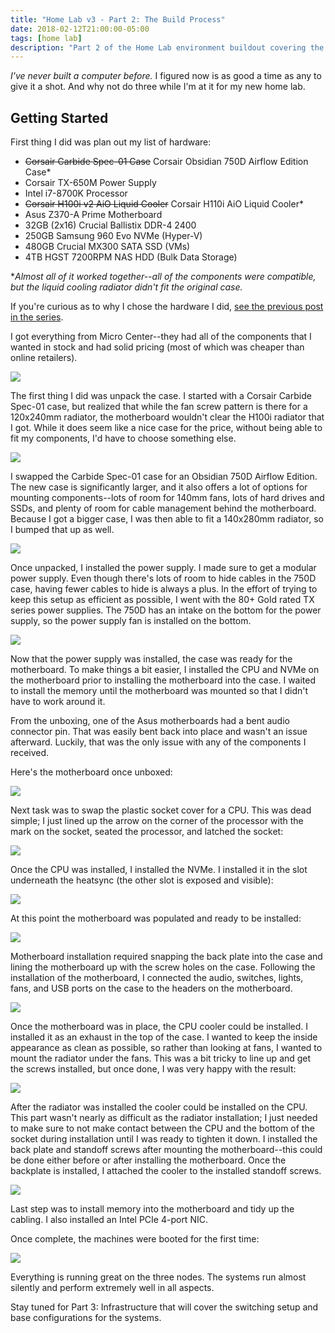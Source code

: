 ```yaml
---
title: "Home Lab v3 - Part 2: The Build Process"
date: 2018-02-12T21:00:00-05:00
tags: [home lab]
description: "Part 2 of the Home Lab environment buildout covering the build process for the compute nodes."
---
```


_I've never built a computer before._ I figured now is as good a time as any to give it a shot.  And why not do three while I'm at it for my new home lab.

## Getting Started ##

First thing I did was plan out my list of hardware:

* ~~Corsair Carbide Spec-01 Case~~ Corsair Obsidian 750D Airflow Edition Case*
* Corsair TX-650M Power Supply
* Intel i7-8700K Processor
* ~~Corsair H100i v2 AiO Liquid Cooler~~ Corsair H110i AiO Liquid Cooler*
* Asus Z370-A Prime Motherboard
* 32GB (2x16) Crucial Ballistix DDR-4 2400
* 250GB Samsung 960 Evo NVMe (Hyper-V)
* 480GB Crucial MX300 SATA SSD (VMs)
* 4TB HGST 7200RPM NAS HDD (Bulk Data Storage)

\*_Almost all of it worked together--all of the components were compatible, but the liquid cooling radiator didn't fit the original case._

If you're curious as to why I chose the hardware I did, [see the previous post in the series](/posts/2018/home-lab-hardware/).

I got everything from Micro Center--they had all of the components that I wanted in stock and had solid pricing (most of which was cheaper than online retailers).

<a href="/img/posts/2018/home-lab-build/everything.jpg" class="magnific-popup" title="All of the components">
    <img src="/img/posts/2018/home-lab-build/everything.jpg">
</a>

The first thing I did was unpack the case.  I started with a Corsair Carbide Spec-01 case, but realized that while the fan screw pattern is there for a 120x240mm radiator, the motherboard wouldn't clear the H100i radiator that I got.  While it does seem like a nice case for the price, without being able to fit my components, I'd have to choose something else.

<a href="/img/posts/2018/home-lab-build/carbide-spec-01.jpg" class="magnific-popup" title="Corsair Carbide Spec-01">
    <img src="/img/posts/2018/home-lab-build/carbide-spec-01.jpg">
</a>

I swapped the Carbide Spec-01 case for an Obsidian 750D Airflow Edition.  The new case is significantly larger, and it also offers a lot of options for mounting components--lots of room for 140mm fans, lots of hard drives and SSDs, and plenty of room for cable management behind the motherboard.  Because I got a bigger case, I was then able to fit a 140x280mm radiator, so I bumped that up as well.

<a href="/img/posts/2018/home-lab-build/750d.jpg" class="magnific-popup" title="Corsair Obsidian 750D Airflow Edition">
    <img src="/img/posts/2018/home-lab-build/750d.jpg">
</a>

Once unpacked, I installed the power supply.  I made sure to get a modular power supply.  Even though there's lots of room to hide cables in the 750D case, having fewer cables to hide is always a plus.  In the effort of trying to keep this setup as efficient as possible, I went with the 80+ Gold rated TX series power supplies.  The 750D has an intake on the bottom for the power supply, so the power supply fan is installed on the bottom.

<a href="/img/posts/2018/home-lab-build/power-supply.jpg" class="magnific-popup" title="Power Supply Installed">
    <img src="/img/posts/2018/home-lab-build/power-supply.jpg">
</a>

Now that the power supply was installed, the case was ready for the motherboard.  To make things a bit easier, I installed the CPU and NVMe on the motherboard prior to installing the motherboard into the case.  I waited to install the memory until the motherboard was mounted so that I didn't have to work around it.

From the unboxing, one of the Asus motherboards had a bent audio connector pin.  That was easily bent back into place and wasn't an issue afterward.  Luckily, that was the only issue with any of the components I received.

Here's the motherboard once unboxed:

<a href="/img/posts/2018/home-lab-build/motherboard.jpg" class="magnific-popup" title="Unboxed Motherboard">
    <img src="/img/posts/2018/home-lab-build/motherboard.jpg">
</a>

Next task was to swap the plastic socket cover for a CPU.  This was dead simple; I just lined up the arrow on the corner of the processor with the mark on the socket, seated the processor, and latched the socket:

<a href="/img/posts/2018/home-lab-build/cpu-installed.jpg" class="magnific-popup" title="CPU Installed">
    <img src="/img/posts/2018/home-lab-build/cpu-installed.jpg">
</a>

Once the CPU was installed, I installed the NVMe.  I installed it in the slot underneath the heatsync (the other slot is exposed and visible):

<a href="/img/posts/2018/home-lab-build/nvme.jpg" class="magnific-popup" title="NVMe Installed">
    <img src="/img/posts/2018/home-lab-build/nvme.jpg">
</a>

At this point the motherboard was populated and ready to be installed:

<a href="/img/posts/2018/home-lab-build/cpu.jpg" class="magnific-popup" title="Motherboard ready for installation">
    <img src="/img/posts/2018/home-lab-build/cpu.jpg">
</a>

Motherboard installation required snapping the back plate into the case and lining the motherboard up with the screw holes on the case.  Following the installation of the motherboard, I connected the audio, switches, lights, fans, and USB ports on the case to the headers on the motherboard.

<a href="/img/posts/2018/home-lab-build/motherboard-installed.jpg" class="magnific-popup" title="Motherboard Installed">
    <img src="/img/posts/2018/home-lab-build/motherboard-installed.jpg">
</a>

Once the motherboard was in place, the CPU cooler could be installed.  I installed it as an exhaust in the top of the case.  I wanted to keep the inside appearance as clean as possible, so rather than looking at fans, I wanted to mount the radiator under the fans.  This was a bit tricky to line up and get the screws installed, but once done, I was very happy with the result:

<a href="/img/posts/2018/home-lab-build/radiator.jpg" class="magnific-popup" title="Radiator Installed">
    <img src="/img/posts/2018/home-lab-build/radiator.jpg">
</a>

After the radiator was installed the cooler could be installed on the CPU.  This part wasn't nearly as difficult as the radiator installation; I just needed to make sure to not make contact between the CPU and the bottom of the socket during installation until I was ready to tighten it down.  I installed the back plate and standoff screws after mounting the motherboard--this could be done either before or after installing the motherboard.  Once the backplate is installed, I attached the cooler to the installed standoff screws.

<a href="/img/posts/2018/home-lab-build/cooler.jpg" class="magnific-popup" title="CPU Cooler Installed">
    <img src="/img/posts/2018/home-lab-build/cooler.jpg">
</a>

Last step was to install memory into the motherboard and tidy up the cabling.  I also installed an Intel PCIe 4-port NIC.

Once complete, the machines were booted for the first time:

<a href="/img/posts/2018/home-lab-build/finished.jpg" class="magnific-popup" title="Build complete">
    <img src="/img/posts/2018/home-lab-build/finished.jpg">
</a>

Everything is running great on the three nodes.  The systems run almost silently and perform extremely well in all aspects.

Stay tuned for Part 3: Infrastructure that will cover the switching setup and base configurations for the systems.
